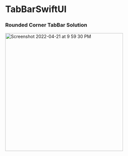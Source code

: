 # TabBarSwiftUI
### Rounded Corner TabBar Solution


<img width="375" alt="Screenshot 2022-04-21 at 9 59 30 PM" src="https://user-images.githubusercontent.com/91718737/164507921-0a451cf6-2cf3-489f-85ea-0086a35aaf4a.png">
